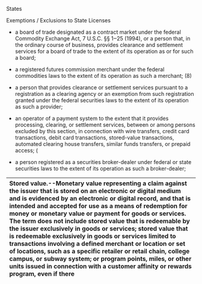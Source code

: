 States





Exemptions / Exclusions to State Licenses 



* a board of trade designated as a contract market under the federal Commodity Exchange Act, 7 U.S.C. §§ 1‒25 \(1994\), or a person that, in the ordinary course of business, provides clearance and settlement services for a board of trade to the extent of its operation as or for such a board;

*  a registered futures commission merchant under the federal commodities laws to the extent of its operation as such a merchant;  \(8\)

*  a person that provides clearance or settlement services pursuant to a registration as a clearing agency or an exemption from such registration granted under the federal securities laws to the extent of its operation as such a provider;

*  an operator of a payment system to the extent that it provides processing, clearing, or settlement services, between or among persons excluded by this section, in connection with wire transfers, credit card transactions, debit card transactions, stored-value transactions, automated clearing house transfers, similar funds transfers, or prepaid access;  \(

* a person registered as a securities broker-dealer under federal or state securities laws to the extent of its operation as such a broker-dealer;

  


| **Stored value.**--Monetary value representing a claim against the issuer that is stored on an electronic or digital medium and is evidenced by an electronic or digital record, and that is intended and accepted for use as a means of redemption for money or monetary value or payment for goods or services. The term does not include stored value that is redeemable by the issuer exclusively in goods or services; stored value that is redeemable exclusively in goods or services limited to transactions involving a defined merchant or location or set of locations, such as a specific retailer or retail chain, college campus, or subway system; or program points, miles, or other units issued in connection with a customer affinity or rewards program, even if there |
| :--- |




